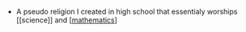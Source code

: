 - A pseudo religion I created in high school that essentialy worships [[science]] and [[mathematics]]

[//begin]: # "Autogenerated link references for markdown compatibility"
[mathematics]: mathematics.md "mathematics"
[//end]: # "Autogenerated link references"